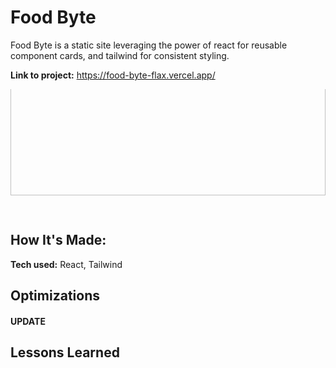 # Food Byte


Food Byte is a static site leveraging the power of react for reusable component cards, and tailwind for consistent styling.

**Link to project:** https://food-byte-flax.vercel.app/



<div style="height: 200px; overflow: hidden;">
    <img src="" style="height: auto; width: 100%; object-fit: cover; transform: translateY(-30px);" alt="food-byte.gif"/>
</div>


## How It's Made: 

**Tech used:** React, Tailwind





## Optimizations


#### UPDATE 



## Lessons Learned

